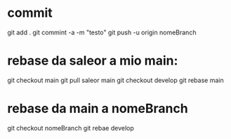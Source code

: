# commit
git add .
git commint -a -m "testo"
git push -u origin nomeBranch


# rebase da saleor a mio main:
git checkout main
git pull saleor main
git checkout develop
git rebase main

# rebase da main a nomeBranch
git checkout nomeBranch
git rebae develop
